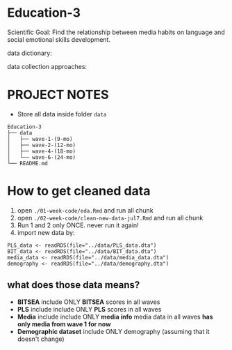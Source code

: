 # Education-3
Scientific Goal: Find the relationship between media habits on language and social emotional skills development.

data dictionary:

data collection approaches: 

# PROJECT NOTES

- Store all data inside folder `data`
```
Education-3
├── data
│   ├── wave-1-(9-mo)
│   ├── wave-2-(12-mo)
│   ├── wave-4-(18-mo)
│   └── wave-6-(24-mo)
└── README.md
```

# How to get cleaned data

1. open `./01-week-code/eda.Rmd` and run all chunk
2. open `./02-week-code/clean-new-data-jul7.Rmd` and run all chunk
3. Run 1 and 2 only ONCE. never run it again!
4. import new data by:
```{r}
PLS_data <- readRDS(file="../data/PLS_data.dta")
BIT_data <- readRDS(file="../data/BIT_data.dta")
media_data <- readRDS(file="../data/media_data.dta")
demography <- readRDS(file="../data/demography.dta")
```

## what does those data means?

- **BITSEA**  include ONLY **BITSEA** scores in all waves
- **PLS**  include include ONLY **PLS** scores in all waves
- **Media**  include include ONLY  **media info** media data in all waves **has only media from wave 1 for now**
- **Demographic dataset** include ONLY demography (assuming that it doesn't change)
